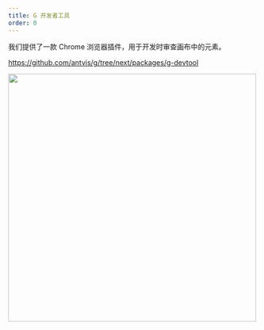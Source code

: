 ```yaml
---
title: G 开发者工具
order: 0
---
```


我们提供了一款 Chrome 浏览器插件，用于开发时审查画布中的元素。

https://github.com/antvis/g/tree/next/packages/g-devtool

<img src="https://user-images.githubusercontent.com/15213473/150081267-fb22d227-3946-4f08-88e8-55086d047da0.png" width="500px">
